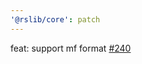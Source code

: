 ```yaml
---
'@rslib/core': patch
---
```


feat: support mf format [#240](https://github.com/web-infra-dev/rslib/pull/240)
